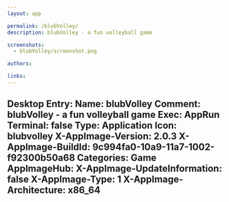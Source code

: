 ```yaml
---
layout: app

permalink: /blubVolley/
description: blubVolley - a fun volleyball game

screenshots:
  - blubVolley/screenshot.png

authors:

links:
---
```

Desktop Entry:
  Name: blubVolley
  Comment: blubVolley - a fun volleyball game
  Exec: AppRun
  Terminal: false
  Type: Application
  Icon: blubvolley
  X-AppImage-Version: 2.0.3
  X-AppImage-BuildId: 9c994fa0-10a9-11a7-1002-f92300b50a68
  Categories: Game
AppImageHub:
  X-AppImage-UpdateInformation: false
  X-AppImage-Type: 1
  X-AppImage-Architecture: x86_64
---

